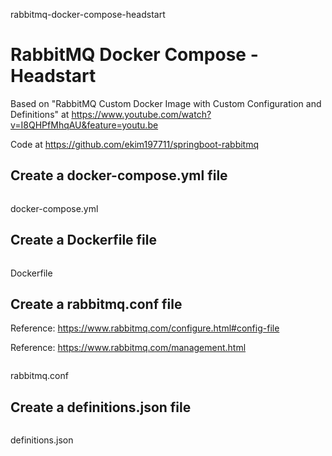 rabbitmq-docker-compose-headstart
# RabbitMQ Docker Compose - Headstart

Based on "RabbitMQ Custom Docker Image with Custom Configuration and Definitions" at https://www.youtube.com/watch?v=I8QHPfMhqAU&feature=youtu.be

Code at https://github.com/ekim197711/springboot-rabbitmq

## Create a docker-compose.yml file

```

```
docker-compose.yml

## Create a Dockerfile file

```

```
Dockerfile

## Create a rabbitmq.conf file

Reference: https://www.rabbitmq.com/configure.html#config-file

Reference: https://www.rabbitmq.com/management.html

```

```
rabbitmq.conf

## Create a definitions.json file

```

```
definitions.json


